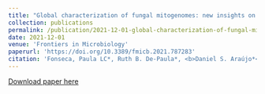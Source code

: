 ```yaml
---
title: "Global characterization of fungal mitogenomes: new insights on genomic diversity and dynamism of coding genes and accessory elements"
collection: publications
permalink: /publication/2021-12-01-global-characterization-of-fungal-mitogenomes
date: 2021-12-01
venue: 'Frontiers in Microbiology'
paperurl: 'https://doi.org/10.3389/fmicb.2021.787283'
citation: 'Fonseca, Paula LC*, Ruth B. De-Paula*, <b>Daniel S. Araújo*</b>, Luiz Marcelo Ribeiro Tomé, Thairine Mendes-Pereira, Wenderson Felipe Costa Rodrigues, Luiz-Eduardo Del-Bem, Eric RGR Aguiar, and Aristóteles Góes-Neto. &quot;Global characterization of fungal mitogenomes: new insights on genomic diversity and dynamism of coding genes and accessory elements.&quot; <i>Frontiers in Microbiology</i> (2021): 3733.' *Contributed equally.
---
```

[Download paper here](http://danielsarj.github.io/files/fmicb-12-787283.pdf)
